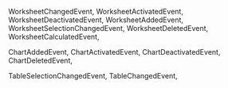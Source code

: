 WorksheetChangedEvent,
WorksheetActivatedEvent,
WorksheetDeactivatedEvent,
WorksheetAddedEvent,
WorksheetSelectionChangedEvent,
WorksheetDeletedEvent,
WorksheetCalculatedEvent,

ChartAddedEvent,
ChartActivatedEvent,
ChartDeactivatedEvent,
ChartDeletedEvent,

TableSelectionChangedEvent,
TableChangedEvent,
